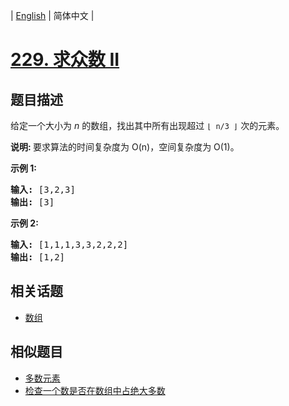 
| [English](README_EN.md) | 简体中文 |

# [229. 求众数 II](https://leetcode-cn.com/problems/majority-element-ii/)

## 题目描述

<p>给定一个大小为&nbsp;<em>n&nbsp;</em>的数组，找出其中所有出现超过&nbsp;<code>&lfloor; n/3 &rfloor;</code>&nbsp;次的元素。</p>

<p><strong>说明: </strong>要求算法的时间复杂度为 O(n)，空间复杂度为 O(1)。</p>

<p><strong>示例&nbsp;1:</strong></p>

<pre><strong>输入:</strong> [3,2,3]
<strong>输出:</strong> [3]</pre>

<p><strong>示例 2:</strong></p>

<pre><strong>输入:</strong> [1,1,1,3,3,2,2,2]
<strong>输出:</strong> [1,2]</pre>


## 相关话题

- [数组](https://leetcode-cn.com/tag/array)

## 相似题目

- [多数元素](../majority-element/README.md)
- [检查一个数是否在数组中占绝大多数](../check-if-a-number-is-majority-element-in-a-sorted-array/README.md)

